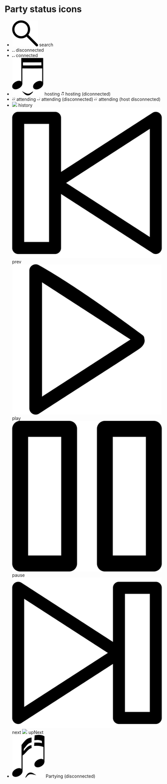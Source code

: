 # Party status icons

- ![](./search.svg) search
- ![](./party-disconnected.svg) disconnected
- ![](./party-connected.svg) connected
- ![](./party-hosting.svg) hosting ![](./party-hosting-disconnected.svg) hosting (diconnected)
- ![](./party-attending.svg) attending ![](./party-attending-disconnected.svg) attending (disconnected) ![](./party-attending-host-disconnected.svg) attending (host disconnected)
- ![](./history.svg) history ![](./prev.svg) prev ![](./play.svg) play ![](./pause.svg) pause ![](./next.svg) next ![](./upNext.svg) upNext
- ![](./sad.svg) Partying (disconnected)

<style>
  .markdown-preview img {
    width: 48px;
  }
  .markdown-preview p {
    horizontal-align: middle;
  }
  .markdown-preview li {
    height: 100px;
    list-style: none;
  }
</style>
